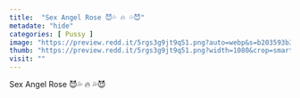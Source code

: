```yaml
---
title:  "Sex Angel Rose 😈💦 🔥 💦😈"
metadate: "hide"
categories: [ Pussy ]
image: "https://preview.redd.it/5rgs3g9jt9q51.png?auto=webp&s=b203593b35e1d3c757d4dcf8a552474247cfa202"
thumb: "https://preview.redd.it/5rgs3g9jt9q51.png?width=1080&crop=smart&auto=webp&s=41ecf9e964816267da028450722265d87118b15d"
visit: ""
---
```

Sex Angel Rose 😈💦 🔥 💦😈
